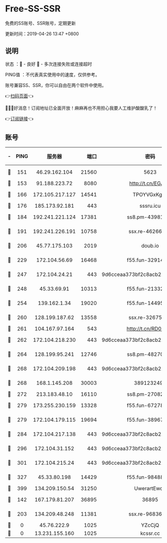 # Free-SS-SSR

免费的SS账号、SSR账号，定期更新

更新时间：2019-04-26 13:47 +0800

## 说明

状态     ：🙂 - 良好 🙁 - 多次连接失败或连接超时

PING值   ：不代表真实使用中的速度，仅供参考。

账号兼容SS、SSR，你可以自由在两个软件中使用。

👉[扫码页面](https://liesauer.github.io/Free-SS-SSR/)👈

🎉🎉🎉好消息！订阅地址已全面开放！麻麻再也不用担心我要人工维护酸酸乳了！

👉[订阅链接](https://www.liesauer.net/yogurt/subscribe?ACCESS_TOKEN=DAYxR3mMaZAsaqUb)👈

## 账号

|-|PING|服务器|端口|密码|加密方式|区域|
|:----:|:----:|:-----:|-----:|:----:|:----:|:----:|
|🙂|151|46.29.162.104|21560|5623|aes-128-ctr|RU|
|🙂|153|91.188.223.72|8080|http://t.cn/EGJIyrl|rc4-md5|RU|
|🙂|166|172.105.217.127|14541|TPOYVGxKglpi|aes-256-cfb|JP|
|🙂|176|185.173.92.181|443|sssru.icu|rc4-md5|RU|
|🙂|184|192.241.221.124|17381|ss8.pm-43981426|aes-256-cfb|US|
|🙂|191|192.241.226.191|10758|ssx.re-46266917|aes-256-cfb|US|
|🙂|206|45.77.175.103|2019|doub.io|aes-128-ctr|SG|
|🙂|229|172.104.56.69|16468|f55.fun-32914277|aes-256-cfb|SG|
|🙂|247|172.104.24.21|443|9d6cceaa373bf2c8acb22e60b6a58be6|aes-256-cfb|US|
|🙂|248|45.33.69.91|10313|f55.fun-21332976|aes-256-cfb|US|
|🙂|254|139.162.1.34|19020|f55.fun-14495411|aes-256-cfb|SG|
|🙂|260|128.199.187.62|13558|ssx.re-32675545|aes-256-cfb|SG|
|🙂|261|104.167.97.164|543|http://t.cn/RD0D7sx|rc4-md5|CA|
|🙂|262|172.104.218.230|443|9d6cceaa373bf2c8acb22e60b6a58be6|aes-256-cfb|US|
|🙂|264|128.199.95.241|12746|ss8.pm-48270505|aes-256-cfb|SG|
|🙂|268|172.104.209.198|443|9d6cceaa373bf2c8acb22e60b6a58be6|aes-256-cfb|US|
|🙂|268|168.1.145.208|30003|3891232494|aes-256-cfb|AU|
|🙂|272|213.183.48.10|16110|ss8.pm-27082540|rc4-md5|RU|
|🙂|279|173.255.230.159|13328|f55.fun-67278119|aes-256-cfb|US|
|🙂|279|172.104.179.115|19694|f55.fun-38967264|aes-256-cfb|SG|
|🙂|284|172.104.217.138|443|9d6cceaa373bf2c8acb22e60b6a58be6|aes-256-cfb|US|
|🙂|296|172.104.31.152|443|9d6cceaa373bf2c8acb22e60b6a58be6|aes-256-cfb|US|
|🙂|301|172.104.215.24|443|9d6cceaa373bf2c8acb22e60b6a58be6|aes-256-cfb|US|
|🙂|327|45.33.80.198|14429|f55.fun-98488000|aes-256-cfb|US|
|🙂|399|134.209.150.54|31250|UwerartEwqe|chacha20|IN|
|🙂|142|167.179.81.207|36895|36895|aes-256-cfb|JP|
|🙂|203|134.209.48.248|11381|ssx.re-96836454|aes-256-cfb|US|
|🙁|0|45.76.222.9|1025|YZcCjQ|rc4-md5|JP|
|🙁|0|13.231.155.160|1025|kcssr.cc|rc4-md5|JP|
